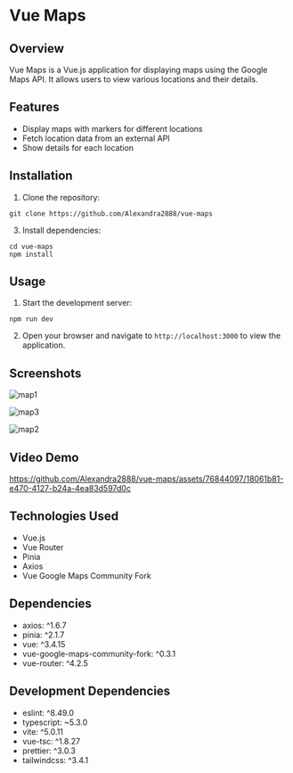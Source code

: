 # Vue Maps

## Overview
Vue Maps is a Vue.js application for displaying maps using the Google Maps API. It allows users to view various locations and their details.

## Features
- Display maps with markers for different locations
- Fetch location data from an external API
- Show details for each location

## Installation
1. Clone the repository:
```
git clone https://github.com/Alexandra2888/vue-maps
````

3. Install dependencies:
```
cd vue-maps
npm install
```

## Usage
1. Start the development server:
```
npm run dev
```
2. Open your browser and navigate to `http://localhost:3000` to view the application.

## Screenshots
![map1](https://github.com/Alexandra2888/vue-maps/assets/76844097/89b95a82-63a8-4a59-a1a1-6758cdf9ac9f)

![map3](https://github.com/Alexandra2888/vue-maps/assets/76844097/f78b8b80-47e2-439f-81ce-d02c33560957)

![map2](https://github.com/Alexandra2888/vue-maps/assets/76844097/58992c59-1594-45d0-b012-83e97f65c5fe)


## Video Demo


https://github.com/Alexandra2888/vue-maps/assets/76844097/18061b81-e470-4127-b24a-4ea83d597d0c



## Technologies Used
- Vue.js
- Vue Router
- Pinia
- Axios
- Vue Google Maps Community Fork

## Dependencies
- axios: ^1.6.7
- pinia: ^2.1.7
- vue: ^3.4.15
- vue-google-maps-community-fork: ^0.3.1
- vue-router: ^4.2.5

## Development Dependencies
- eslint: ^8.49.0
- typescript: ~5.3.0
- vite: ^5.0.11
- vue-tsc: ^1.8.27
- prettier: ^3.0.3
- tailwindcss: ^3.4.1


